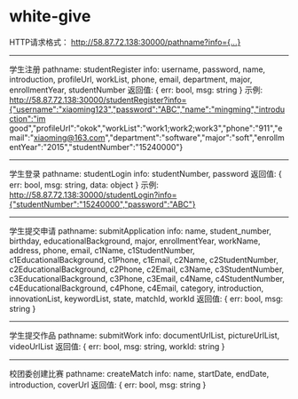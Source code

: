 ﻿# white-give

HTTP请求格式：
    http://58.87.72.138:30000/pathname?info={...}

----------------------------------------------------------------------------------------------------
学生注册
pathname:
    studentRegister
info: 
    username,
    password,
    name,
    introduction,
    profileUrl,
    workList,
    phone,
    email,
    department,
    major,
    enrollmentYear,
    studentNumber
返回值:
    { err: bool, msg: string }
示例:
    http://58.87.72.138:30000/studentRegister?info={"username":"xiaoming123","password":"ABC","name":"mingming","introduction":"im good","profileUrl":"okok","workList":"work1;work2;work3","phone":"911","email":"xiaoming@163.com","department":"software","major":"soft","enrollmentYear":"2015","studentNumber":"15240000"}

----------------------------------------------------------------------------------------------------
学生登录
pathname:
    studentLogin
info: 
    studentNumber,
    password
返回值:
    { err: bool, msg: string, data: object }
示例:
    http://58.87.72.138:30000/studentLogin?info={"studentNumber":"15240000","password":"ABC"}

----------------------------------------------------------------------------------------------------
学生提交申请
pathname:
    submitApplication
info: 
    name,
    student_number,
    birthday,
    educationalBackground,
    major,
    enrollmentYear,
    workName,
    address,
    phone,
    email,
    c1Name,
    c1StudentNumber,
    c1EducationalBackground,
    c1Phone,
    c1Email,
    c2Name,
    c2StudentNumber,
    c2EducationalBackground,
    c2Phone,
    c2Email,
    c3Name,
    c3StudentNumber,
    c3EducationalBackground,
    c3Phone,
    c3Email,
    c4Name,
    c4StudentNumber,
    c4EducationalBackground,
    c4Phone,
    c4Email,
    category,
    introduction,
    innovationList,
    keywordList,
    state,
    matchId,
    workId
返回值:
    { err: bool, msg: string }

----------------------------------------------------------------------------------------------------
学生提交作品
pathname:
    submitWork
info: 
    documentUrlList,
    pictureUrlList,
    videoUrlList
返回值:
    { err: bool, msg: string, workId: string }

----------------------------------------------------------------------------------------------------
校团委创建比赛
pathname:
    createMatch
info:
    name,
    startDate,
    endDate,
    introduction,
    coverUrl
返回值:
    { err: bool, msg: string }
